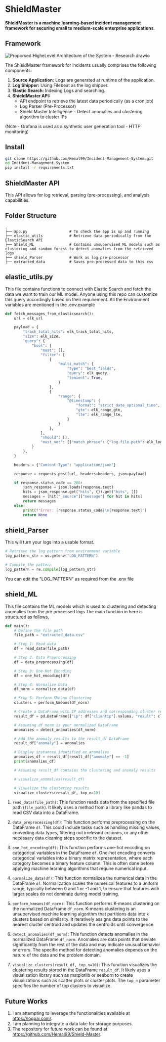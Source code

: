 # ShieldMaster 

**ShieldMaster is a machine learning-based incident management framework for securing small to medium-scale enterprise applications**. 

## Framework


![Proporsed HigheLevel Architecture of the System - Research drawio](https://github.com/Hemal99/Incident-Management-System/assets/58929178/3304e5bf-907b-427c-90cb-97b5d4e91b7f)

The ShieldMaster framework for incidents usually comprises the following components:


1. **Source Application:** Logs are generated at runtime of the application. 
2. **Log Shipper:** Using Filebeat as the log shipper.
3. **Elastic Search:** Indexing Logs and searching. 
4. **ShieldMaster API:**
      - API endpoint to retrieve the latest data periodically (as a cron job)
      - Log Parser (Pre-Processor)
      - Shield Master Intelligence - Detect anomalies and clustering algorithm to cluster IPs
  
(Note - Grafana is used as a synthetic user generation tool - HTTP monitoring)

## Install
```bash
git clone https://github.com/Hemal99/Incident-Management-System.git
cd Incident-Management-System
pip install -r requirements.txt
```

## ShieldMaster API

This API allows for log retrieval, parsing (pre-processing), and analysis capabilities.

## Folder Structure 

    .
    ├── app.py                   # To check the app is up and running
    ├── elastic_utils            # Retrieve data periodically from the ElasticSearch API 
    ├── Shield_ML                # Contains unsupervised ML models such as clustering and random forest to detect anomalies from the retrieved logs
    ├── shield_Parser            # Work as log pre-processor 
    ├── extracted_data           # Saves pre-processed data to this csv


## elastic_utils.py

This file contains functions to connect with Elastic Search and fetch the data we want to train our ML model.
Anyone using this repo can customize this query accordingly based on their requirement.
All the Environment variables are mentioned in the .env.example

```python
def fetch_messages_from_elasticsearch():
    url = elk_url

    payload = {
        "track_total_hits": elk_track_total_hits,
        "size": elk_size,
        "query": {
            "bool": {
                "must": [],
                "filter": [
                    {
                        "multi_match": {
                            "type": "best_fields",
                            "query": elk_query,
                            "lenient": True,
                        }
                    },
                    {
                        "range": {
                            "@timestamp": {
                                "format": "strict_date_optional_time",
                                "gte": elk_range_gte,
                                "lte": elk_range_lte,
                            }
                        }
                    },
                ],
                "should": [],
                "must_not": [{"match_phrase": {"log.file.path": elk_log_file_path}}],
            }
        },
    }

    headers = {"Content-Type": "application/json"}

    response = requests.post(url, headers=headers, json=payload)

    if response.status_code == 200:
        json_response = json.loads(response.text)
        hits = json_response.get("hits", {}).get("hits", [])
        messages = [hit["_source"]["message"] for hit in hits]
        return messages
    else:
        print(f"Error: {response.status_code}\n{response.text}")
        return None
```

## shield_Parser

This will turn your logs into a usable format.

```python
# Retrieve the log pattern from environment variable
log_pattern_str = os.getenv("LOG_PATTERN")

# Compile the pattern
log_pattern = re.compile(log_pattern_str)
```
You can edit the "LOG_PATTERN" as required from the .env file 


## shield_ML

This file contains the ML models which is used to clustering and detecting anomalies from the pre processed logs 
The main function in here is structured as follows,

```python
def main():
    # Define the file path
    file_path = "extracted_data.csv"

    # Step 1: Read data
    df = read_data(file_path)

    # Step 2: Data Preprocessing
    df = data_preprocessing(df)

    # Step 3: One-Hot Encoding
    df = one_hot_encoding(df)

    # Step 4: Normalize Data
    df_norm = normalize_data(df)

    # Step 5: Perform KMeans Clustering
    clusters = perform_kmeans(df_norm)

    # Create a DataFrame with IP addresses and corresponding cluster results
    result_df = pd.DataFrame({"ip": df["clientip"].values, "result": clusters})

    # Assuming df_norm is your normalized DataFrame
    anomalies = detect_anomalies(df_norm)

    # Add the anomaly results to the result_df DataFrame
    result_df["anomaly"] = anomalies

    # Display instances identified as anomalies
    anomalies_df = result_df[result_df["anomaly"] == -1]
    print(anomalies_df)

    # Assuming result_df contains the clustering and anomaly results

    # visualize_anomalies(result_df)

    # Visualize the clustering results
    visualize_clusters(result_df, top_n=10)
```


1. `read_data(file_path)`: This function reads data from the specified file path (`file_path`). It likely uses a method from a library like pandas to read CSV data into a DataFrame.

2. `data_preprocessing(df)`: This function performs preprocessing on the DataFrame `df`. This could include tasks such as handling missing values, converting data types, filtering out irrelevant columns, or any other necessary data cleaning steps specific to the dataset.

3. `one_hot_encoding(df)`: This function performs one-hot encoding on categorical variables in the DataFrame `df`. One-hot encoding converts categorical variables into a binary matrix representation, where each category becomes a binary feature column. This is often done before applying machine learning algorithms that require numerical input.

4. `normalize_data(df)`: This function normalizes the numerical data in the DataFrame `df`. Normalization scales the numerical features to a uniform range, typically between 0 and 1 or -1 and 1, to ensure that features with larger scales do not dominate during model training.

5. `perform_kmeans(df_norm)`: This function performs K-means clustering on the normalized DataFrame `df_norm`. K-means clustering is an unsupervised machine learning algorithm that partitions data into `k` clusters based on similarity. It iteratively assigns data points to the nearest cluster centroid and updates the centroids until convergence.

6. `detect_anomalies(df_norm)`: This function detects anomalies in the normalized DataFrame `df_norm`. Anomalies are data points that deviate significantly from the rest of the data and may indicate unusual behavior or errors. The specific method for detecting anomalies depends on the nature of the data and the problem domain.

7. `visualize_clusters(result_df, top_n=10)`: This function visualizes the clustering results stored in the DataFrame `result_df`. It likely uses a visualization library such as matplotlib or seaborn to create visualizations such as scatter plots or cluster plots. The `top_n` parameter specifies the number of top clusters to visualize.


## Future Works

1. I am attempting to leverage the functionalities available at https://logpai.com/.
2. I am planning to integrate a data lake for storage purposes.
3. The repository for future work can be found at https://github.com/Hemal99/Shield-Master.


    





